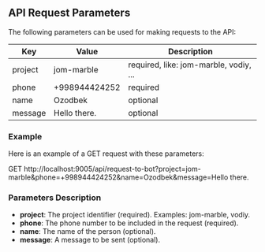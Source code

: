 ## API Request Parameters

The following parameters can be used for making requests to the API:

| **Key** | **Value**     | **Description**                        |
| ------- | ------------- | -------------------------------------- |
| project | jom-marble    | required, like: jom-marble, vodiy, ... |
| phone   | +998944424252 | required                               |
| name    | Ozodbek       | optional                               |
| message | Hello there.  | optional                               |

### Example

Here is an example of a GET request with these parameters:

GET http://localhost:9005/api/request-to-bot?project=jom-marble&phone=+998944424252&name=Ozodbek&message=Hello there.

### Parameters Description

-   **project**: The project identifier (required). Examples: jom-marble, vodiy.
-   **phone**: The phone number to be included in the request (required).
-   **name**: The name of the person (optional).
-   **message**: A message to be sent (optional).
